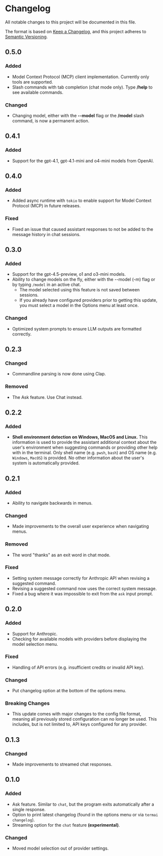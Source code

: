 # Changelog

All notable changes to this project will be documented in this file.

The format is based on [Keep a Changelog](https://keepachangelog.com/en/1.1.0/),
and this project adheres to [Semantic Versioning](https://semver.org/spec/v2.0.0.html).

## 0.5.0

### Added

- Model Context Protocol (MCP) client implementation. Currently only tools are supported.
- Slash commands with tab completion (chat mode only). Type **/help** to see available commands.

### Changed

- Changing model, either with the **--model** flag or the **/model** slash command, is now a permanent action.

## 0.4.1

### Added

- Support for the gpt-4.1, gpt-4.1-mini and o4-mini models from OpenAI.

## 0.4.0

### Added

- Added async runtime with `tokio` to enable support for Model Context Protocol (MCP) in future releases.

### Fixed

- Fixed an issue that caused assistant responses to not be added to the message history in chat sessions.

## 0.3.0

### Added

- Support for the gpt-4.5-preview, o1 and o3-mini models.
- Ability to change models on the fly, either with the --model (-m) flag or by typing `/model` in an active chat.
   - The model selected using this feature is not saved between sessions.
   - If you already have configured providers prior to getting this update, you must select a model in the Options menu at least once.

### Changed
- Optimized system prompts to ensure LLM outputs are formatted correctly.

## 0.2.3

### Changed
- Commandline parsing is now done using Clap.

### Removed
- The Ask feature. Use Chat instead.

## 0.2.2

### Added

- **Shell environment detection on Windows, MacOS and Linux.** This information is used to provide the assistant additional context about the user's environment when suggesting commands or providing other help with in the terminal. Only shell name (e.g. `pwsh`, `bash`) and OS name (e.g. `Windows`, `MacOS`) is provided. No other information about the user's system is automatically provided.

## 0.2.1

### Added
- Ability to navigate backwards in menus.

### Changed
- Made improvements to the overall user experience when navigating menus.

### Removed
- The word "thanks" as an exit word in chat mode.

### Fixed
- Setting system message correctly for Anthropic API when revising a suggested command.
- Revising a suggested command now uses the correct system message.
- Fixed a bug where it was impossible to exit from the `ask` input prompt.

## 0.2.0

### Added
- Support for Anthropic.
- Checking for available models with providers before displaying the model selection menu.

### Fixed
- Handling of API errors (e.g. insufficient credits or invalid API key).

### Changed
- Put changelog option at the bottom of the options menu.

### Breaking Changes
- This update comes with major changes to the config file format, meaning all previously stored configuration can no longer be used. This includes, but is not limited to, API keys configured for any provider.

## 0.1.3 

### Changed
- Made improvements to streamed chat responses.

## 0.1.0

### Added
- Ask feature. Similar to `chat`, but the program exits automatically after a single response.
- Option to print latest changelog (found in the options menu or via `termai changelog`).
- Streaming option for the `chat` feature **(experimental)**.

### Changed
- Moved model selection out of provider settings.
